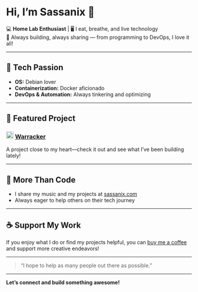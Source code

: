 # Hi, I’m Sassanix 👋

💻 **Home Lab Enthusiast** | 🖥️ I eat, breathe, and live technology  
🚀 Always building, always sharing — from programming to DevOps, I love it all!

---

## 🔧 Tech Passion
- **OS:** Debian lover
- **Containerization:** Docker aficionado
- **DevOps & Automation:** Always tinkering and optimizing

---

## 🌟 Featured Project

### <img src="https://github.com/user-attachments/assets/2132a842-4233-4d37-8fde-b2d23353ed76" width="20"/> [Warracker](https://github.com/sassanix/warracker)
A project close to my heart—check it out and see what I’ve been building lately!

---

## 🎵 More Than Code

- I share my music and my projects at [sassanix.com](https://sassanix.com)
- Always eager to help others on their tech journey

---

## ☕ Support My Work

If you enjoy what I do or find my projects helpful, you can [buy me a coffee](https://buymeacoffee.com/sassanix) and support more creative endeavors!

---

> “I hope to help as many people out there as possible.”

---

**Let’s connect and build something awesome!**
